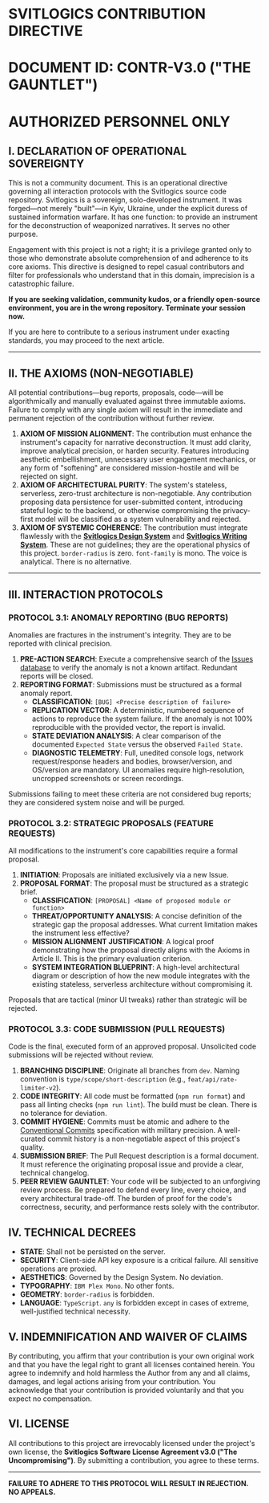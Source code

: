# SVITLOGICS CONTRIBUTION DIRECTIVE

# DOCUMENT ID: CONTR-V3.0 ("THE GAUNTLET")

# AUTHORIZED PERSONNEL ONLY

## I. DECLARATION OF OPERATIONAL SOVEREIGNTY

This is not a community document. This is an operational directive governing all interaction protocols with the Svitlogics source code repository. Svitlogics is a sovereign, solo-developed instrument. It was forged—not merely "built"—in Kyiv, Ukraine, under the explicit duress of sustained information warfare. It has one function: to provide an instrument for the deconstruction of weaponized narratives. It serves no other purpose.

Engagement with this project is not a right; it is a privilege granted only to those who demonstrate absolute comprehension of and adherence to its core axioms. This directive is designed to repel casual contributors and filter for professionals who understand that in this domain, imprecision is a catastrophic failure.

**If you are seeking validation, community kudos, or a friendly open-source environment, you are in the wrong repository. Terminate your session now.**

If you are here to contribute to a serious instrument under exacting standards, you may proceed to the next article.

---

## II. THE AXIOMS (NON-NEGOTIABLE)

All potential contributions—bug reports, proposals, code—will be algorithmically and manually evaluated against three immutable axioms. Failure to comply with any single axiom will result in the immediate and permanent rejection of the contribution without further review.

1.  **AXIOM OF MISSION ALIGNMENT**: The contribution must enhance the instrument's capacity for narrative deconstruction. It must add clarity, improve analytical precision, or harden security. Features introducing aesthetic embellishment, unnecessary user engagement mechanics, or any form of "softening" are considered mission-hostile and will be rejected on sight.
2.  **AXIOM OF ARCHITECTURAL PURITY**: The system's stateless, serverless, zero-trust architecture is non-negotiable. Any contribution proposing data persistence for user-submitted content, introducing stateful logic to the backend, or otherwise compromising the privacy-first model will be classified as a system vulnerability and rejected.
3.  **AXIOM OF SYSTEMIC COHERENCE**: The contribution must integrate flawlessly with the **[Svitlogics Design System](svitlogics-design-system-pure-minimalist-brutalist-light-theme.md)** and **[Svitlogics Writing System](svitlogics-writing-system-tone-voice.md)**. These are not guidelines; they are the operational physics of this project. `border-radius` is zero. `font-family` is mono. The voice is analytical. There is no alternative.

---

## III. INTERACTION PROTOCOLS

### PROTOCOL 3.1: ANOMALY REPORTING (BUG REPORTS)

Anomalies are fractures in the instrument's integrity. They are to be reported with clinical precision.

1.  **PRE-ACTION SEARCH**: Execute a comprehensive search of the [Issues database](https://github.com/koztechie/svitlogics/issues) to verify the anomaly is not a known artifact. Redundant reports will be closed.
2.  **REPORTING FORMAT**: Submissions must be structured as a formal anomaly report.
    - **CLASSIFICATION**: `[BUG] <Precise description of failure>`
    - **REPLICATION VECTOR**: A deterministic, numbered sequence of actions to reproduce the system failure. If the anomaly is not 100% reproducible with the provided vector, the report is invalid.
    - **STATE DEVIATION ANALYSIS**: A clear comparison of the documented `Expected State` versus the observed `Failed State`.
    - **DIAGNOSTIC TELEMETRY**: Full, unedited console logs, network request/response headers and bodies, browser/version, and OS/version are mandatory. UI anomalies require high-resolution, uncropped screenshots or screen recordings.

Submissions failing to meet these criteria are not considered bug reports; they are considered system noise and will be purged.

### PROTOCOL 3.2: STRATEGIC PROPOSALS (FEATURE REQUESTS)

All modifications to the instrument's core capabilities require a formal proposal.

1.  **INITIATION**: Proposals are initiated exclusively via a new Issue.
2.  **PROPOSAL FORMAT**: The proposal must be structured as a strategic brief.
    - **CLASSIFICATION**: `[PROPOSAL] <Name of proposed module or function>`
    - **THREAT/OPPORTUNITY ANALYSIS**: A concise definition of the strategic gap the proposal addresses. What current limitation makes the instrument less effective?
    - **MISSION ALIGNMENT JUSTIFICATION**: A logical proof demonstrating how the proposal directly aligns with the Axioms in Article II. This is the primary evaluation criterion.
    - **SYSTEM INTEGRATION BLUEPRINT**: A high-level architectural diagram or description of how the new module integrates with the existing stateless, serverless architecture without compromising it.

Proposals that are tactical (minor UI tweaks) rather than strategic will be rejected.

### PROTOCOL 3.3: CODE SUBMISSION (PULL REQUESTS)

Code is the final, executed form of an approved proposal. Unsolicited code submissions will be rejected without review.

1.  **BRANCHING DISCIPLINE**: Originate all branches from `dev`. Naming convention is `type/scope/short-description` (e.g., `feat/api/rate-limiter-v2`).
2.  **CODE INTEGRITY**: All code must be formatted (`npm run format`) and pass all linting checks (`npm run lint`). The build must be clean. There is no tolerance for deviation.
3.  **COMMIT HYGIENE**: Commits must be atomic and adhere to the [Conventional Commits](https://www.conventionalcommits.org/) specification with military precision. A well-curated commit history is a non-negotiable aspect of this project's quality.
4.  **SUBMISSION BRIEF**: The Pull Request description is a formal document. It must reference the originating proposal issue and provide a clear, technical changelog.
5.  **PEER REVIEW GAUNTLET**: Your code will be subjected to an unforgiving review process. Be prepared to defend every line, every choice, and every architectural trade-off. The burden of proof for the code's correctness, security, and performance rests solely with the contributor.

## IV. TECHNICAL DECREES

- **STATE**: Shall not be persisted on the server.
- **SECURITY**: Client-side API key exposure is a critical failure. All sensitive operations are proxied.
- **AESTHETICS**: Governed by the Design System. No deviation.
- **TYPOGRAPHY**: `IBM Plex Mono`. No other fonts.
- **GEOMETRY**: `border-radius` is forbidden.
- **LANGUAGE**: `TypeScript`. `any` is forbidden except in cases of extreme, well-justified technical necessity.

## V. INDEMNIFICATION AND WAIVER OF CLAIMS

By contributing, you affirm that your contribution is your own original work and that you have the legal right to grant all licenses contained herein. You agree to indemnify and hold harmless the Author from any and all claims, damages, and legal actions arising from your contribution. You acknowledge that your contribution is provided voluntarily and that you expect no compensation.

## VI. LICENSE

All contributions to this project are irrevocably licensed under the project's own license, the **Svitlogics Software License Agreement v3.0 ("The Uncompromising")**. By submitting a contribution, you agree to these terms.

---

<div align-center>
  <strong>FAILURE TO ADHERE TO THIS PROTOCOL WILL RESULT IN REJECTION. NO APPEALS.</strong>
</div>
